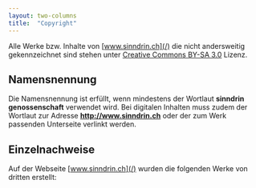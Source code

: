 ```yaml
---
layout: two-columns
title:  "Copyright"
---
```

Alle Werke bzw. Inhalte von [www.sinndrin.ch](/) die nicht andersweitig gekennzeichnet sind stehen unter [Creative Commons BY-SA 3.0](https://creativecommons.org/licenses/by-sa/3.0/deed.de) Lizenz.

## Namensnennung

Die Namensnennung ist erfüllt, wenn mindestens der Wortlaut **sinndrin genossenschaft** verwendet wird. Bei digitalen Inhalten muss zudem der Wortlaut zur Adresse **http://www.sinndrin.ch** oder der zum Werk passenden Unterseite verlinkt werden.

## Einzelnachweise

Auf der Webseite [www.sinndrin.ch](/) wurden die folgenden Werke von dritten erstellt: